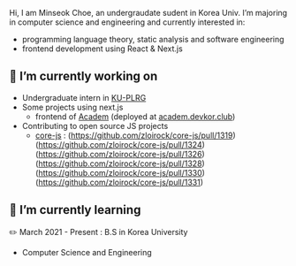 Hi, I am Minseok Choe, an undergraudate sudent in Korea Univ. I’m majoring in computer science and engineering and currently interested in:
* programming language theory, static analysis and software engineering
* frontend development using React & Next.js

## 🔭 I’m currently working on
* Undergraduate intern in [KU-PLRG](https://github.com/ku-plrg)
* Some projects using next.js
    - frontend of [Academ](https://github.com/stonechoe/academ-frontend) (deployed at [academ.devkor.club](https://academ.devkor.club))
* Contributing to open source JS projects
    - [core-js](https://github.com/zloirock/core-js) :
      (https://github.com/zloirock/core-js/pull/1319)
      (https://github.com/zloirock/core-js/pull/1324)
      (https://github.com/zloirock/core-js/pull/1326)
      (https://github.com/zloirock/core-js/pull/1328)
      (https://github.com/zloirock/core-js/pull/1330)
      (https://github.com/zloirock/core-js/pull/1331)

## 🌱 I’m currently learning
✏️ March 2021 - Present : B.S in Korea University
  - Computer Science and Engineering

<!--
**stonechoe/stonechoe** is a ✨ _special_ ✨ repository because its `README.md` (this file) appears on your GitHub profile.

Here are some ideas to get you started:

- 🔭 I’m currently working on ...
- 🌱 I’m currently learning ...
- 👯 I’m looking to collaborate on ...
- 🤔 I’m looking for help with ...
- 💬 Ask me about ...
- 📫 How to reach me: ...
- 😄 Pronouns: ...
- ⚡ Fun fact: ...
-->

